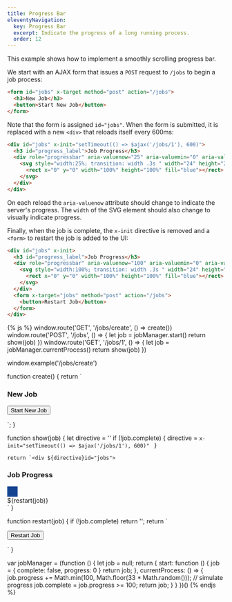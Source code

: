 ```yaml
---
title: Progress Bar
eleventyNavigation:
  key: Progress Bar
  excerpt: Indicate the progress of a long running process.
  order: 12
---
```


This example shows how to implement a smoothly scrolling progress bar.

We start with an AJAX form that issues a `POST` request to `/jobs` to begin a job process:

```html
<form id="jobs" x-target method="post" action="/jobs">
  <h3>New Job</h3>
  <button>Start New Job</button>
</form>
```

Note that the form is assigned `id="jobs"`. When the form is submitted, it is replaced with a new `<div>` that reloads itself every 600ms:

```html
<div id="jobs" x-init="setTimeout(() => $ajax('/jobs/1'), 600)">
  <h3 id="progress_label">Job Progress</h3>
  <div role="progressbar" aria-valuenow="25" aria-valuemin="0" aria-valuemax="100" aria-labelledby="progress_label">
    <svg style="width:25%; transition: width .3s " width="24" height="24" aria-hidden="true" xmlns="http://www.w3.org/2000/svg">
      <rect x="0" y="0" width="100%" height="100%" fill="blue"></rect>
    </svg>
  </div>
</div>
```

On each reload the `aria-valuenow` attribute should change to indicate the server's progress. The `width` of the SVG element should also change to visually indicate progress.

Finally, when the job is complete, the `x-init` directive is removed and a `<form>` to restart the job is added to the UI:

```html
<div id="jobs" x-init>
  <h3 id="progress_label">Job Progress</h3>
  <div role="progressbar" aria-valuenow="100" aria-valuemin="0" aria-valuemax="100" aria-labelledby="progress_label">
    <svg style="width:100%; transition: width .3s " width="24" height="24" aria-hidden="true" xmlns="http://www.w3.org/2000/svg">
      <rect x="0" y="0" width="100%" height="100%" fill="blue"></rect>
    </svg>
  </div>
  <form x-target="jobs" method="post" action="/jobs">
    <button>Restart Job</button>
  </form>
</div>
```

{% js %}
  window.route('GET', '/jobs/create', () => create())
  window.route('POST', '/jobs', () => {
    let job = jobManager.start()
    return show(job)
  })
  window.route('GET', '/jobs/1', () => {
    let job = jobManager.currentProcess()
    return show(job)
  })

  window.example('/jobs/create')

  function create() {
    return `<form id="jobs" x-target method="post" action="/jobs">
    <h3>New Job</h3>
  <button>Start New Job</button>
</form>`;
  }

  function show(job) {
    let directive = ''
    if (!job.complete) {
      directive = `x-init="setTimeout(() => $ajax('/jobs/1'), 600)" `
    }

    return `<div ${directive}id="jobs">
  <h3 id="progress_label">Job Progress</h3>
  <div role="progressbar" aria-valuenow="${job.progress}" aria-valuemin="0" aria-valuemax="100" aria-labelledby="progress_label" style="overflow:hidden;">
    <svg style="width:${job.progress}%;transition: width .3s " width="24" height="24" aria-hidden="true" xmlns="http://www.w3.org/2000/svg">
      <rect x="0" y="0" width="100%" height="100%" fill="#144490"></rect>
    </svg>
  <div>
  ${restart(job)}
</div>`
  }

  function restart(job) {
    if (!job.complete) return '';
    return `<form x-target="jobs" method="post" action="/jobs">
  <button>Restart Job</button>
</form>`
  }

  var jobManager = (function () {
    let job = null;
    return {
      start: function () {
        job = {
          complete: false,
          progress: 0
        }
        return job;
      },
      currentProcess: () => {
        job.progress += Math.min(100, Math.floor(33 * Math.random()));  // simulate progress
        job.complete = job.progress >= 100;
        return job;
      }
    }
  })()
{% endjs %}
